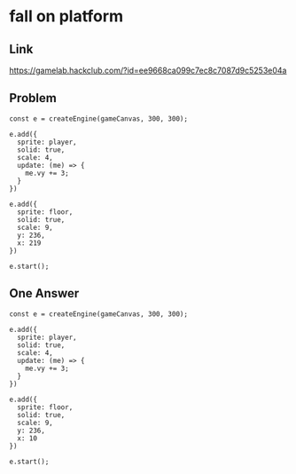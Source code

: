 # fall on platform

## Link

https://gamelab.hackclub.com/?id=ee9668ca099c7ec8c7087d9c5253e04a

## Problem

```
const e = createEngine(gameCanvas, 300, 300);

e.add({
  sprite: player,
  solid: true,
  scale: 4,
  update: (me) => {
    me.vy += 3;
  }
})

e.add({
  sprite: floor,
  solid: true,
  scale: 9,
  y: 236,
  x: 219
})

e.start();
```

## One Answer

```
const e = createEngine(gameCanvas, 300, 300);

e.add({
  sprite: player,
  solid: true,
  scale: 4,
  update: (me) => {
    me.vy += 3;
  }
})

e.add({
  sprite: floor,
  solid: true,
  scale: 9,
  y: 236,
  x: 10
})

e.start();
```
